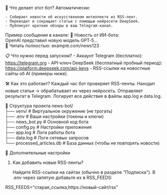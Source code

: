 🤖 Что делает этот бот?
Автоматически:

    - Собирает новости об искусственном интеллекте из RSS-лент.
    - Переводит и сокращает статьи с помощью нейросети DeepSeek.
    - Публикует краткие обзоры в ваш Telegram-канал.

Пример сообщения в канале:
🤖 Новость от ИИ-бота:  
OpenAI представил новую модель GPT-5...  
🔗 Читать полностью: example.com/news123  


📋 Что нужно перед запуском?
    - Аккаунт Telegram (бесплатно): https://telegram.org
    - API-ключ DeepSeek (бесплатный пробный период): https://platform.deepseek.com/api-keys
    - RSS-ссылки на новостные сайты об AI (примеры ниже).

🛠️ Как это работает?
    Каждый час бот проверяет RSS-ленты.
    Находит новые статьи → обрабатывает их через нейросеть.
    Отправляет результат в Telegram.
    Логирует все действия в файлы app.log и data.log.

📂 Структура проекта
news-bot/  
├── venv/          # Виртуальное окружение (не трогать)  
├── .env           # Ваши настройки (токены и ключи)  
├── news_bot.py    # Основной код бота  
├── config.py      # Настройки приложения  
├── app.log        # Логи работы бота  
├── data.log       # Логи сетевых запросов  
└── processed_articles.db  # База данных (чтобы не повторять новости)  


🔄 Дополнительные настройки
1. Как добавить новые RSS-ленты?

    Найдите RSS-ссылки на сайтах (обычно в разделе "Подписка").
    В .env через запятую добавьте их в RSS_FEEDS:

RSS_FEEDS="старая_ссылка,https://новый-сайт/rss"  
